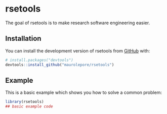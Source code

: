 
<!-- README.md is generated from README.Rmd. Please edit that file -->

# rsetools

<!-- badges: start -->
<!-- badges: end -->

The goal of rsetools is to make research software engineering easier.

## Installation

You can install the development version of rsetools from
[GitHub](https://github.com/) with:

``` r
# install.packages("devtools")
devtools::install_github("maurolepore/rsetools")
```

## Example

This is a basic example which shows you how to solve a common problem:

``` r
library(rsetools)
## basic example code
```
